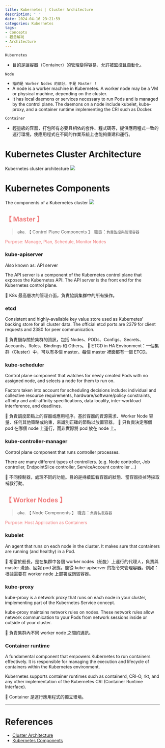 ```yaml
---
title: Kubernetes | Cluster Architecture
description: ' '
date: 2024-04-16 23:21:59
categories: Kubernetes
tags:
- Concepts
- 觀念解說
- Architecture
---
```


`Kubernetes`
- 目的是讓容器（Container）的管理變得容易、允許被監控且自動化。

`Node`
- `指的是 Worker Nodes 的部分，不是 Master ！`
- A node is a worker machine in Kubernetes. A worker node may be a VM or physical machine, depending on the cluster. 
- It has local daemons or services necessary to run Pods and is managed by the control plane. The daemons on a node include kubelet, kube-proxy, and a container runtime implementing the CRI such as Docker.

`Container`
- 輕量級的容器，打包所有必要且相依的套件、程式碼等，提供應用程式一致的運行環境，使應用程式在不同的作業系統上也能夠重建和運行。


# Kubernetes Cluster Architecture

Kubernetes cluster architecture
![](https://kubernetes.io/images/docs/kubernetes-cluster-architecture.svg)

# Kubernetes Components

The components of a Kubernetes cluster
![](https://kubernetes.io/images/docs/components-of-kubernetes.svg)

## <font color=LightCoral>【 Master 】</font>
> aka. 【 Control Plane Components 】
> 職責：`負責監控與管理容器`

<font color=LightCoral>Purpose: Manage, Plan, Schedule, Monitor Nodes</font>


### kube-apiserver
Also known as: API server

The API server is a component of the Kubernetes control plane that exposes the Kubernetes API. The API server is the front end for the Kubernetes control plane.

📌 K8s 最高層次的管理介面，負責協調集群中的所有操作。


### etcd
Consistent and highly-available key value store used as Kubernetes' backing store for all cluster data.
The official etcd ports are 2379 for client requests and 2380 for peer communication.

📌 負責儲存關於集群的資訊，包括 Nodes、PODs、Configs、Secrets、Accounts、Roles、Bindings 和 Others。
📌 ETCD in HA Environment：一個集群（Cluster）中，可以有多個 master。每個 master 裡面都有一個 ETCD。


### kube-scheduler
Control plane component that watches for newly created Pods with no assigned node, and selects a node for them to run on.

Factors taken into account for scheduling decisions include: individual and collective resource requirements, hardware/software/policy constraints, affinity and anti-affinity specifications, data locality, inter-workload interference, and deadlines.

📌 負責調度節點上的容器或應用程序。基於容器的資源需求、Worker Node 容量、任何其他策略或約束，來識別正確的節點以放置容器。
📌 只負責決定哪個 pod 在哪個 node 上運行，而非實際將 pod 放在 node 上。


### kube-controller-manager
Control plane component that runs controller processes.

There are many different types of controllers. (e.g. Node controller, Job controller, EndpointSlice controller, ServiceAccount controller ...)

📌 不同控制器，處理不同的功能。目的是持續監看容器的狀態、當容器掛掉時採取補救行動。


## <font color=LightCoral>【 Worker Nodes 】</font>
> aka. 【 Node Components 】
> 職責：`負責裝載容器`

<font color=LightCoral>Purpose: Host Application as Containers</font>


### kubelet
An agent that runs on each node in the cluster. It makes sure that containers are running (and healthy) in a Pod.

📌 相當於船長，是在集群中各個 worker nodes（船隻）上運行的代理人，負責與 master 溝通、回報 pod 狀態，聽從 kube-apiserver 的指令來管理容器。例如：根據需要在 worker node 上部署或銷毀容器。


### kube-proxy
kube-proxy is a network proxy that runs on each node in your cluster, implementing part of the Kubernetes Service concept.

kube-proxy maintains network rules on nodes. These network rules allow network communication to your Pods from network sessions inside or outside of your cluster.

📌 負責集群內不同 worker node 之間的通訊。


### Container runtime
A fundamental component that empowers Kubernetes to run containers effectively. It is responsible for managing the execution and lifecycle of containers within the Kubernetes environment.

Kubernetes supports container runtimes such as containerd, CRI-O, rkt, and any other implementation of the Kubernetes CRI (Container Runtime Interface).

📌 Container 是運行應用程式的獨立環境。


---
# References
- [Cluster Architecture](https://kubernetes.io/docs/concepts/architecture/)
- [Kubernetes Components](https://kubernetes.io/docs/concepts/overview/components/)

